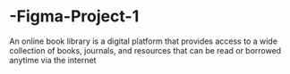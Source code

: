 # -Figma-Project-1
An online book library is a digital platform that provides access to a wide collection of books, journals, and resources that can be read or borrowed anytime via the internet
